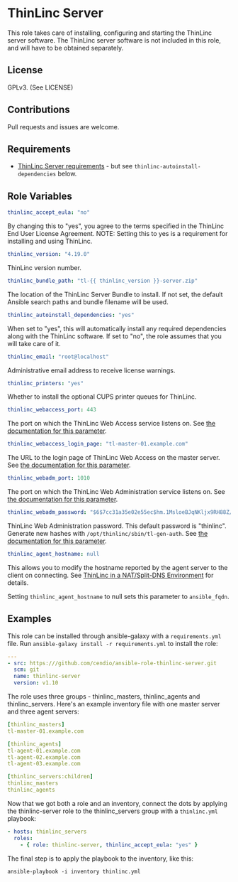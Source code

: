 ThinLinc Server
===============

This role takes care of installing, configuring and starting the
ThinLinc server software. The ThinLinc server software is not included
in this role, and will have to be obtained separately.


License
-------

GPLv3. (See LICENSE)


Contributions
-------------

Pull requests and issues are welcome.


Requirements
------------

 - [ThinLinc Server requirements](https://www.cendio.com/resources/docs/tag/requirements_server.html) - but see `thinlinc-autoinstall-dependencies` below.


Role Variables
--------------

```yaml
thinlinc_accept_eula: "no"
```

By changing this to "yes", you agree to the terms specified in the
ThinLinc End User License Agreement. NOTE: Setting this to yes is a
requirement for installing and using ThinLinc.

```yaml
thinlinc_version: "4.19.0"
```

ThinLinc version number.

```yaml
thinlinc_bundle_path: "tl-{{ thinlinc_version }}-server.zip"
```

The location of the ThinLinc Server Bundle to install. If not set, the
default Ansible search paths and bundle filename will be used.

```yaml
thinlinc_autoinstall_dependencies: "yes"
```

When set to "yes", this will automatically install any required
dependencies along with the ThinLinc software. If set to "no", the
role assumes that you will take care of it.

```yaml
thinlinc_email: "root@localhost"
```

Administrative email address to receive license warnings.

```yaml
thinlinc_printers: "yes"
```

Whether to install the optional CUPS printer queues for ThinLinc.

```yaml
thinlinc_webaccess_port: 443
```

The port on which the ThinLinc Web Access service listens on. See
[the documentation for this
parameter](https://www.cendio.com/resources/docs/tag-devel/html/config_webaccess.html#server-config-webaccess-listen_port).

```yaml
thinlinc_webaccess_login_page: "tl-master-01.example.com"
```

The URL to the login page of ThinLinc Web Access on the master server.
See [the documentation for this
parameter](https://www.cendio.com/resources/docs/tag-devel/html/config_webaccess.html#server-config-webaccess-login_page).

```yaml
thinlinc_webadm_port: 1010
```

The port on which the ThinLinc Web Administration service listens on. See
[the documentation for this
parameter](https://www.cendio.com/resources/docs/tag-devel/html/config_tlwebadm.html#server-config-tlwebadm-listen_port).

```yaml
thinlinc_webadm_password: "$6$7cc31a35e02e55ec$hm.1MsloeBJqNKljx9RH88Z/eRKZCka5ZlabkZGj0nYXh0IaxaiYucsDD.fGJ5sNPthWf63pXkCn9Nu0ua2Ye1"
```

ThinLinc Web Administration password. This default password is
"thinlinc". Generate new hashes with `/opt/thinlinc/sbin/tl-gen-auth`.
See [the documentation for this
parameter](https://www.cendio.com/resources/docs/tag-devel/html/config_tlwebadm.html#server-config-tlwebadm-password).

```yaml
thinlinc_agent_hostname: null
```

This allows you to modify the hostname reported by the agent server to
the client on connecting. See [ThinLinc in a NAT/Split-DNS
Environment](https://www.cendio.com/resources/docs/tag/network.html#network_nat)
for details. 

Setting `thinlinc_agent_hostname` to null sets this parameter to `ansible_fqdn`.


Examples
--------

This role can be installed through ansible-galaxy with a
`requirements.yml` file. Run `ansible-galaxy install -r
requirements.yml` to install the role:

```yml
---
- src: https:///github.com/cendio/ansible-role-thinlinc-server.git
  scm: git
  name: thinlinc-server
  version: v1.10
```

The role uses three groups - thinlinc_masters, thinlinc_agents and
thinlinc_servers. Here's an example inventory file with one master
server and three agent servers:

```yaml
[thinlinc_masters]
tl-master-01.example.com

[thinlinc_agents]
tl-agent-01.example.com
tl-agent-02.example.com
tl-agent-03.example.com

[thinlinc_servers:children]
thinlinc_masters
thinlinc_agents
```

Now that we got both a role and an inventory, connect the dots by
applying the thinlinc-server role to the thinlinc_servers group with a
`thinlinc.yml` playbook:

```yaml
- hosts: thinlinc_servers
  roles:
    - { role: thinlinc-server, thinlinc_accept_eula: "yes" }
```

The final step is to apply the playbook to the inventory, like this:

`ansible-playbook -i inventory thinlinc.yml`
